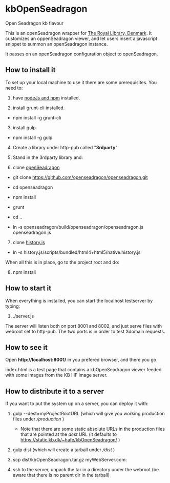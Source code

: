 # kbOpenSeadragon
Open Seadragon kb flavour

This is an openSeadragon wrapper for [The Royal Library, Denmark](http://www.kb.dk). It customizes an oppenSeadragon viewer, and let users insert a javascript snippet to summon an openSeadragon instance.

It passes on an openSeadragon configuration object to openSeadragon.

## How to install it
To set up your local machine to use it there are some prerequisites. You need to:

1. have [nodeJs and npm](https://nodejs.org/en/) installed.

2. install grunt-cli installed.

  * npm install -g grunt-cli

3. install gulp

  * npm install -g gulp

4. Create a library under http-pub called "__3rdparty__"

5. Stand in the 3rdparty library and:

6. clone [openSeadragon](https://github.com/openseadragon/openseadragon.git)

  * git clone https://github.com/openseadragon/openseadragon.git

  * cd openseadragon

  * npm install

  * grunt

  * cd ..

  * ln -s openseadragon/build/openseadragon/openseadragon.js openseadragon.js

7. clone [history.js](https://github.com/browserstate/history.js.git)

  * ln -s history.js/scripts/bundled/html4+html5/native.history.js

When all this is in place, go to the project root and do:

8. npm install

## How to start it

When everything is installed, you can start the localhost testserver by typing:

1. ./server.js

The server will listen both on port 8001 and 8002, and just serve files with webroot set to http-pub. The two ports is in order to test Xdomain requests.

## How to see it

Open __http://localhost:8001/__ in you prefered browser, and there you go.

index.html is a test page that contains a kbOpenSeadragon viewer feeded with some images from the KB IIIF image server.

## How to distribute it to a server

If you want to put the system up on a server, you can deploy it with:

1. gulp --dest=myProjectRootURL (which will give you working production files under _/production_ )

    * Note that there are some static absolute URLs in the production files that are pointed at the _dest_ URL (it defaults to https://static.kb.dk/~hafe/kbOpenSeadragon/ )

2. gulp dist (which will create a tarball under _/dist_ )

3. scp dist/kbOpenSeadragon.tar.gz myWebServer.com:

4. ssh to the server, unpack the tar in a directory under the webroot (be aware that there is no parent dir in the tarball)
